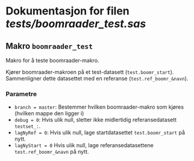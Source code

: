 
# Dokumentasjon for filen *tests/boomraader_test.sas*


## Makro `boomraader_test`

Makro for å teste boomraader-makro.

Kjører boomraader-makroen på et test-datasett (`test.boomr_start`).
Sammenligner dette datasettet med en referanse (`test.ref_boomr_&navn`).

### Parametre

- `branch = master`: Bestemmer hvilken boomraader-makro som kjøres (hvilken mappe den ligger i)
- `debug = 0`: Hvis ulik null, sletter ikke midlertidig referansedatasett `testset_:`.
- `lagNyRef = 0`: Hvis ulik null, lage startdatasettet `test.boomr_start` på nytt.
- `lagNyStart = 0` Hvis ulik null, lage referansedatasettene `test.ref_boomr_&navn` på nytt.


